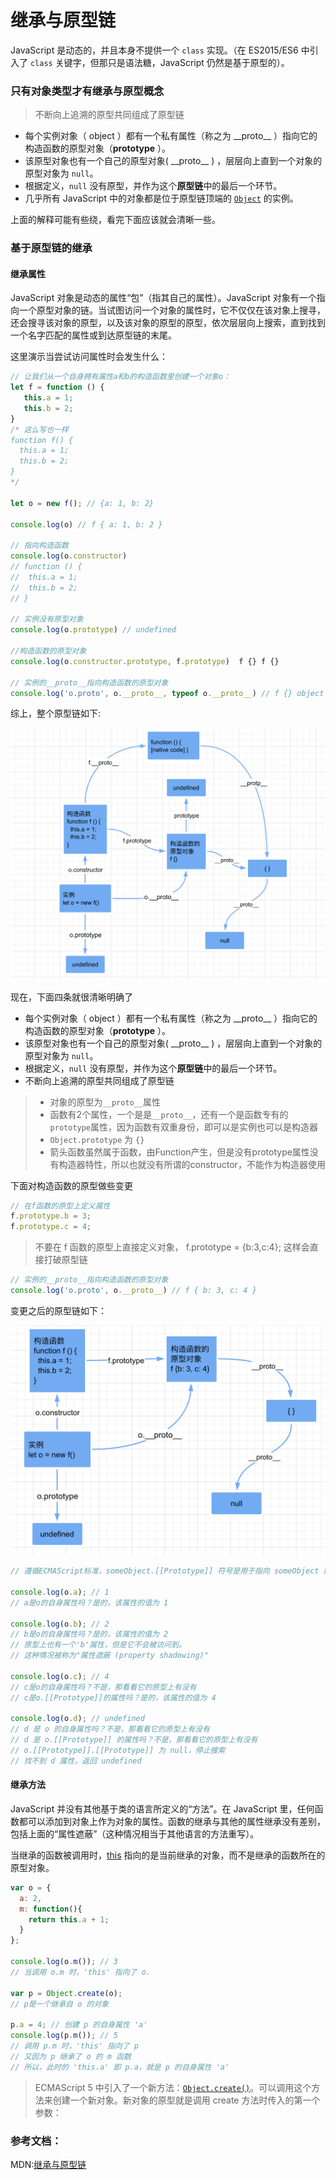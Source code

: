 # 继承与原型链

JavaScript 是动态的，并且本身不提供一个 `class` 实现。（在 ES2015/ES6 中引入了 `class` 关键字，但那只是语法糖，JavaScript 仍然是基于原型的）。

### 只有对象类型才有继承与原型概念

> 不断向上追溯的原型共同组成了原型链

* 每个实例对象（ object ）都有一个私有属性（称之为 \_\_proto\_\_ ）指向它的构造函数的原型对象（**prototype** ）。
* 该原型对象也有一个自己的原型对象\( \_\_proto\_\_ \) ，层层向上直到一个对象的原型对象为 `null`。
* 根据定义，`null` 没有原型，并作为这个**原型链**中的最后一个环节。
* 几乎所有 JavaScript 中的对象都是位于原型链顶端的 [`Object`](https://developer.mozilla.org/zh-CN/docs/Web/JavaScript/Reference/Global_Objects/Object) 的实例。

上面的解释可能有些绕，看完下面应该就会清晰一些。

### 基于原型链的继承 

#### 继承属性 

JavaScript 对象是动态的属性“包”（指其自己的属性）。JavaScript 对象有一个指向一个原型对象的链。当试图访问一个对象的属性时，它不仅仅在该对象上搜寻，还会搜寻该对象的原型，以及该对象的原型的原型，依次层层向上搜索，直到找到一个名字匹配的属性或到达原型链的末尾。

这里演示当尝试访问属性时会发生什么：

```javascript
// 让我们从一个自身拥有属性a和b的构造函数里创建一个对象o：
let f = function () {
   this.a = 1;
   this.b = 2;
}
/* 这么写也一样
function f() {
  this.a = 1;
  this.b = 2;
}
*/

let o = new f(); // {a: 1, b: 2}

console.log(o) // f { a: 1, b: 2 }

// 指向构造函数
console.log(o.constructor) 
// function () {
//  this.a = 1;
//  this.b = 2;
// } 

// 实例没有原型对象
console.log(o.prototype) // undefined

//构造函数的原型对象
console.log(o.constructor.prototype, f.prototype)  f {} f {}

// 实例的__proto__指向构造函数的原型对象
console.log('o.proto', o.__proto__, typeof o.__proto__) // f {} object


```

综上，整个原型链如下: 

![](../static/img/yuanxinglian.png)

现在，下面四条就很清晰明确了

* 每个实例对象（ object ）都有一个私有属性（称之为 \_\_proto\_\_ ）指向它的构造函数的原型对象（**prototype** ）。
* 该原型对象也有一个自己的原型对象\( \_\_proto\_\_ \) ，层层向上直到一个对象的原型对象为 `null`。
* 根据定义，`null` 没有原型，并作为这个**原型链**中的最后一个环节。
* 不断向上追溯的原型共同组成了原型链

> * 对象的原型为`__proto__`属性
> * 函数有2个属性，一个是是`__proto__`，还有一个是函数专有的`prototype`属性，因为函数有双重身份，即可以是实例也可以是构造器
> * `Object.prototype` 为 `{}`
> * 箭头函数虽然属于函数，由Function产生，但是没有prototype属性没有构造器特性，所以也就没有所谓的constructor，不能作为构造器使用

下面对构造函数的原型做些变更

```javascript
// 在f函数的原型上定义属性
f.prototype.b = 3;
f.prototype.c = 4;
```

> 不要在 f 函数的原型上直接定义对象， f.prototype = {b:3,c:4}; 这样会直接打破原型链

```javascript
// 实例的__proto__指向构造函数的原型对象
console.log('o.proto', o.__proto__) // f { b: 3, c: 4 }
```

变更之后的原型链如下：

![](../static/img/yuanxinglian1.png)

```javascript
// 遵循ECMAScript标准，someObject.[[Prototype]] 符号是用于指向 someObject 的原型。

console.log(o.a); // 1
// a是o的自身属性吗？是的，该属性的值为 1

console.log(o.b); // 2
// b是o的自身属性吗？是的，该属性的值为 2
// 原型上也有一个'b'属性，但是它不会被访问到。
// 这种情况被称为"属性遮蔽 (property shadowing)"

console.log(o.c); // 4
// c是o的自身属性吗？不是，那看看它的原型上有没有
// c是o.[[Prototype]]的属性吗？是的，该属性的值为 4

console.log(o.d); // undefined
// d 是 o 的自身属性吗？不是，那看看它的原型上有没有
// d 是 o.[[Prototype]] 的属性吗？不是，那看看它的原型上有没有
// o.[[Prototype]].[[Prototype]] 为 null，停止搜索
// 找不到 d 属性，返回 undefined
```

#### 继承方法

JavaScript 并没有其他基于类的语言所定义的“方法”。在 JavaScript 里，任何函数都可以添加到对象上作为对象的属性。函数的继承与其他的属性继承没有差别，包括上面的“属性遮蔽”（这种情况相当于其他语言的方法重写）。

当继承的函数被调用时，[this](https://developer.mozilla.org/zh-CN/docs/Web/JavaScript/Reference/Operators/this) 指向的是当前继承的对象，而不是继承的函数所在的原型对象。

```javascript
var o = {
  a: 2,
  m: function(){
    return this.a + 1;
  }
};

console.log(o.m()); // 3
// 当调用 o.m 时，'this' 指向了 o.

var p = Object.create(o);
// p是一个继承自 o 的对象

p.a = 4; // 创建 p 的自身属性 'a'
console.log(p.m()); // 5
// 调用 p.m 时，'this' 指向了 p
// 又因为 p 继承了 o 的 m 函数
// 所以，此时的 'this.a' 即 p.a，就是 p 的自身属性 'a' 
```

> ECMAScript 5 中引入了一个新方法：[`Object.create()`](https://developer.mozilla.org/zh-CN/docs/Web/JavaScript/Reference/Global_Objects/Object/create)。可以调用这个方法来创建一个新对象。新对象的原型就是调用 create 方法时传入的第一个参数：


### 参考文档：

MDN:[继承与原型链](https://developer.mozilla.org/zh-CN/docs/Web/JavaScript/Inheritance_and_the_prototype_chain)


